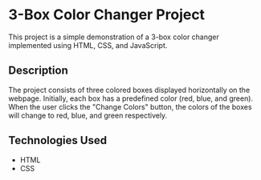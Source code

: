# 3-Box Color Changer Project

This project is a simple demonstration of a 3-box color changer implemented using HTML, CSS, and JavaScript.

## Description

The project consists of three colored boxes displayed horizontally on the webpage. Initially, each box has a predefined color (red, blue, and green). When the user clicks the "Change Colors" button, the colors of the boxes will change to red, blue, and green respectively.

## Technologies Used

- HTML
- CSS
